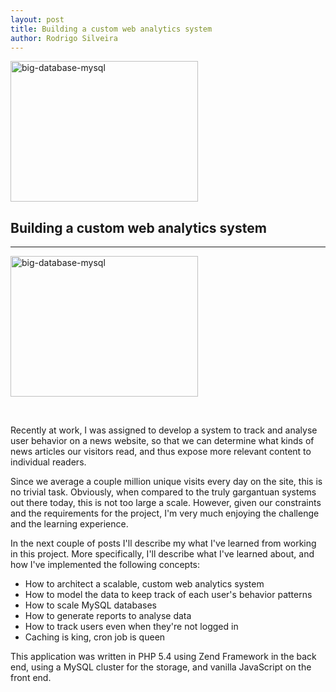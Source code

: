 ```yaml
---
layout: post
title: Building a custom web analytics system
author: Rodrigo Silveira
---
```


<a href="http://rodrigo-silveira.com/wp-content/uploads/2013/04/big-database-mysql.jpg"><img class="alignleft size-medium wp-image-642" alt="big-database-mysql" src="http://rodrigo-silveira.com/wp-content/uploads/2013/04/big-database-mysql-300x225.jpg" width="300" height="225" style="display:block"/></a>

## Building a custom web analytics system
-----

<a href="http://rodrigo-silveira.com/wp-content/uploads/2013/04/big-database-mysql.jpg"><img class="alignleft size-medium wp-image-642" alt="big-database-mysql" src="http://rodrigo-silveira.com/wp-content/uploads/2013/04/big-database-mysql-300x225.jpg" width="300" height="225" style="display:block"/></a>

&nbsp;

Recently at work, I was assigned to develop a system to track and analyse user behavior on a news website, so that we can determine what kinds of news articles our visitors read, and thus expose more relevant content to individual readers.

Since we average a couple million unique visits every day on the site, this is no trivial task. Obviously, when compared to the truly gargantuan systems out there today, this is not too large a scale. However, given our constraints and the requirements for the project, I'm very much enjoying the challenge and the learning experience.

In the next couple of posts I'll describe my what I've learned from working in this project. More specifically, I'll describe what I've learned about, and how I've implemented the following concepts:
<ul>
	<li>How to architect a scalable, custom web analytics system</li>
	<li>How to model the data to keep track of each user's behavior patterns</li>
	<li>How to scale MySQL databases</li>
	<li>How to generate reports to analyse data</li>
	<li>How to track users even when they're not logged in</li>
	<li>Caching is king, cron job is queen</li>
</ul>
This application was written in PHP 5.4 using Zend Framework in the back end, using a MySQL cluster for the storage, and vanilla JavaScript on the front end.